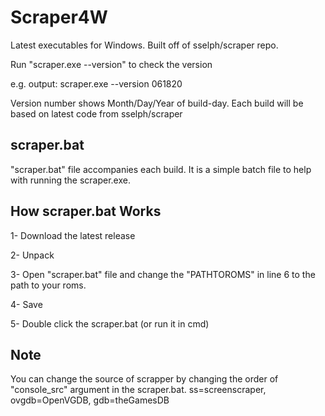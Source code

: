Scraper4W
=========

Latest executables for Windows. Built off of sselph/scraper repo.

Run "scraper.exe --version" to check the version

e.g. output:
scraper.exe --version
061820

Version number shows Month/Day/Year of build-day.
Each build will be based on latest code from sselph/scraper


scraper.bat
-----------
"scraper.bat" file accompanies each build. It is a simple batch file to help with running the scraper.exe.

How scraper.bat Works
---------------------
1- Download the latest release

2- Unpack

3- Open "scraper.bat" file and change the "PATHTOROMS" in line 6 to the path to your roms.

4- Save

5- Double click the scraper.bat (or run it in cmd)


Note
------
You can change the source of scrapper by changing the order of "console_src" argument in the scraper.bat. 
ss=screenscraper, ovgdb=OpenVGDB, gdb=theGamesDB
